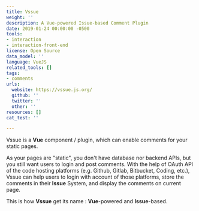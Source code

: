 ```yaml
---
title: Vssue
weight: ''
description: A Vue-powered Issue-based Comment Plugin
date: 2019-01-24 00:00:00 -0500
tools:
- interaction
- interaction-front-end
license: Open Source
data_model: ''
language: VueJS
related_tools: []
tags:
- comments
urls:
  website: https://vssue.js.org/
  github: ''
  twitter: ''
  other: ''
resources: []
cat_test: ''

---
```

Vssue is a **Vue** component / plugin, which can enable comments for your static pages.

As your pages are "static", you don't have database nor backend APIs, but you still want users to login and post comments. With the help of OAuth API of the code hosting platforms (e.g. Github, Gitlab, Bitbucket, Coding, etc.), Vssue can help users to login with account of those platforms, store the comments in their **Issue** System, and display the comments on current page.

This is how **Vssue** get its name : **Vue**-powered and **Issue**-based.
